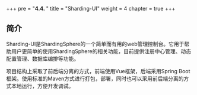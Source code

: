 +++
pre = "<b>4.4. </b>"
title = "Sharding-UI"
weight = 4
chapter = true
+++

## 简介

Sharding-UI是ShardingSphere的一个简单而有用的web管理控制台。它用于帮助用户更简单的使用ShardingSphere的相关功能，目前提供注册中心管理、动态配置管理、数据库编排等功能。

项目结构上采取了前后端分离的方式，前端使用Vue框架，后端采用Spring Boot框架。使用标准的Maven方式进行打包，部署，同时也可以采用前后端分离的方式本地运行，方便开发调试。


